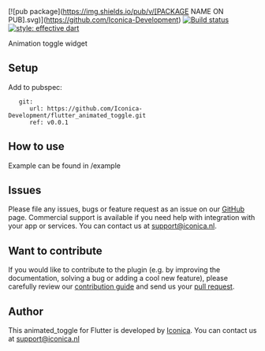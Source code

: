 [![pub package](https://img.shields.io/pub/v/[PACKAGE NAME ON PUB].svg)](https://github.com/Iconica-Development) [![Build status](https://github.com/Iconica-Development/flutter_animated_toggle)](https://github.com/Iconica-Development/flutter_animated_toggle/actions) [![style: effective dart](https://img.shields.io/badge/style-effective_dart-40c4ff.svg)](https://github.com/tenhobi/effective_dart) 

Animation toggle widget

## Setup

Add to pubspec:
```animated_toggle:
   git:
      url: https://github.com/Iconica-Development/flutter_animated_toggle.git
      ref: v0.0.1
```

## How to use

Example can be found in /example

## Issues

Please file any issues, bugs or feature request as an issue on our [GitHub](https://github.com/Iconica-Development/flutter_animated_toggle) page. Commercial support is available if you need help with integration with your app or services. You can contact us at [support@iconica.nl](mailto:support@iconica.nl).

## Want to contribute

If you would like to contribute to the plugin (e.g. by improving the documentation, solving a bug or adding a cool new feature), please carefully review our [contribution guide](./CONTRIBUTING.md) and send us your [pull request](https://github.com/Iconica-Development/flutter_animated_toggle/pulls).

## Author

This animated_toggle for Flutter is developed by [Iconica](https://iconica.nl). You can contact us at <support@iconica.nl>
